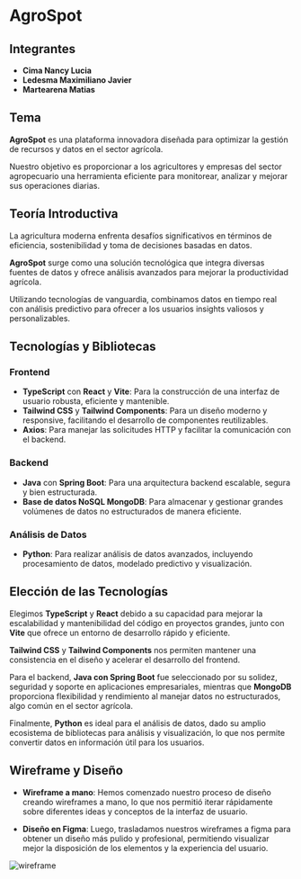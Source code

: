 # AgroSpot

## Integrantes

-   **Cima Nancy Lucia**
-   **Ledesma Maximiliano Javier**
-   **Martearena Matias**

## Tema

**AgroSpot** es una plataforma innovadora diseñada para optimizar la gestión de recursos y datos en el sector agrícola.

Nuestro objetivo es proporcionar a los agricultores y empresas del sector agropecuario una herramienta eficiente para monitorear, analizar y mejorar sus operaciones diarias.

## Teoría Introductiva

La agricultura moderna enfrenta desafíos significativos en términos de eficiencia, sostenibilidad y toma de decisiones basadas en datos.

**AgroSpot** surge como una solución tecnológica que integra diversas fuentes de datos y ofrece análisis avanzados para mejorar la productividad agrícola.

Utilizando tecnologías de vanguardia, combinamos datos en tiempo real con análisis predictivo para ofrecer a los usuarios insights valiosos y personalizables.

## Tecnologías y Bibliotecas

### Frontend

-   **TypeScript** con **React** y **Vite**: Para la construcción de una interfaz de usuario robusta, eficiente y mantenible.
-   **Tailwind CSS** y **Tailwind Components**: Para un diseño moderno y responsive, facilitando el desarrollo de componentes reutilizables.
-   **Axios**: Para manejar las solicitudes HTTP y facilitar la comunicación con el backend.

### Backend

-   **Java** con **Spring Boot**: Para una arquitectura backend escalable, segura y bien estructurada.
-   **Base de datos NoSQL MongoDB**: Para almacenar y gestionar grandes volúmenes de datos no estructurados de manera eficiente.

### Análisis de Datos

-   **Python**: Para realizar análisis de datos avanzados, incluyendo procesamiento de datos, modelado predictivo y visualización.

## Elección de las Tecnologías

Elegimos **TypeScript** y **React** debido a su capacidad para mejorar la escalabilidad y mantenibilidad del código en proyectos grandes, junto con **Vite** que ofrece un entorno de desarrollo rápido y eficiente.

**Tailwind CSS** y **Tailwind Components** nos permiten mantener una consistencia en el diseño y acelerar el desarrollo del frontend.

Para el backend, **Java con Spring Boot** fue seleccionado por su solidez, seguridad y soporte en aplicaciones empresariales, mientras que **MongoDB** proporciona flexibilidad y rendimiento al manejar datos no estructurados, algo común en el sector agrícola.

Finalmente, **Python** es ideal para el análisis de datos, dado su amplio ecosistema de bibliotecas para análisis y visualización, lo que nos permite convertir datos en información útil para los usuarios.

## Wireframe y Diseño

-   **Wireframe a mano**: Hemos comenzado nuestro proceso de diseño creando wireframes a mano, lo que nos permitió iterar rápidamente sobre diferentes ideas y conceptos de la interfaz de usuario.


-   **Diseño en Figma**: Luego, trasladamos nuestros wireframes a figma para obtener un diseño más pulido y profesional, permitiendo visualizar mejor la disposición de los elementos y la experiencia del usuario.

![wireframe](./img/wireframe.png)